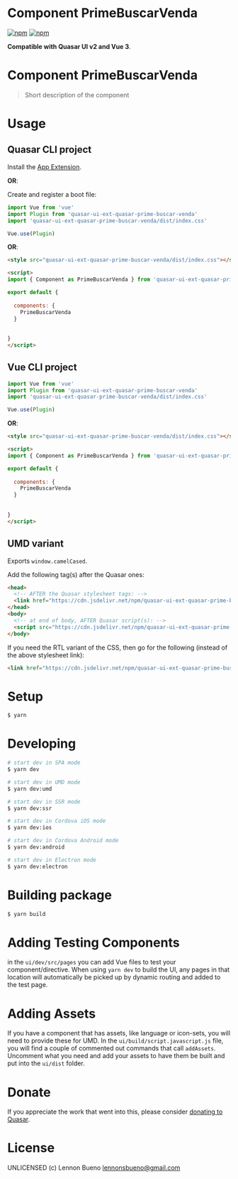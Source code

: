 # Component PrimeBuscarVenda

[![npm](https://img.shields.io/npm/v/quasar-ui-ext-quasar-prime-buscar-venda.svg?label=quasar-ui-ext-quasar-prime-buscar-venda)](https://www.npmjs.com/package/quasar-ui-ext-quasar-prime-buscar-venda)
[![npm](https://img.shields.io/npm/dt/quasar-ui-ext-quasar-prime-buscar-venda.svg)](https://www.npmjs.com/package/quasar-ui-ext-quasar-prime-buscar-venda)

**Compatible with Quasar UI v2 and Vue 3**.


# Component PrimeBuscarVenda
> Short description of the component




# Usage

## Quasar CLI project


Install the [App Extension](../app-extension).

**OR**:


Create and register a boot file:

```js
import Vue from 'vue'
import Plugin from 'quasar-ui-ext-quasar-prime-buscar-venda'
import 'quasar-ui-ext-quasar-prime-buscar-venda/dist/index.css'

Vue.use(Plugin)
```

**OR**:

```html
<style src="quasar-ui-ext-quasar-prime-buscar-venda/dist/index.css"></style>

<script>
import { Component as PrimeBuscarVenda } from 'quasar-ui-ext-quasar-prime-buscar-venda'

export default {
  
  components: {
    PrimeBuscarVenda
  }
  
  
}
</script>
```

## Vue CLI project

```js
import Vue from 'vue'
import Plugin from 'quasar-ui-ext-quasar-prime-buscar-venda'
import 'quasar-ui-ext-quasar-prime-buscar-venda/dist/index.css'

Vue.use(Plugin)
```

**OR**:

```html
<style src="quasar-ui-ext-quasar-prime-buscar-venda/dist/index.css"></style>

<script>
import { Component as PrimeBuscarVenda } from 'quasar-ui-ext-quasar-prime-buscar-venda'

export default {
  
  components: {
    PrimeBuscarVenda
  }
  
  
}
</script>
```

## UMD variant

Exports `window.camelCased`.

Add the following tag(s) after the Quasar ones:

```html
<head>
  <!-- AFTER the Quasar stylesheet tags: -->
  <link href="https://cdn.jsdelivr.net/npm/quasar-ui-ext-quasar-prime-buscar-venda/dist/index.min.css" rel="stylesheet" type="text/css">
</head>
<body>
  <!-- at end of body, AFTER Quasar script(s): -->
  <script src="https://cdn.jsdelivr.net/npm/quasar-ui-ext-quasar-prime-buscar-venda/dist/index.umd.min.js"></script>
</body>
```
If you need the RTL variant of the CSS, then go for the following (instead of the above stylesheet link):
```html
<link href="https://cdn.jsdelivr.net/npm/quasar-ui-ext-quasar-prime-buscar-venda/dist/index.rtl.min.css" rel="stylesheet" type="text/css">
```

# Setup
```bash
$ yarn
```

# Developing
```bash
# start dev in SPA mode
$ yarn dev

# start dev in UMD mode
$ yarn dev:umd

# start dev in SSR mode
$ yarn dev:ssr

# start dev in Cordova iOS mode
$ yarn dev:ios

# start dev in Cordova Android mode
$ yarn dev:android

# start dev in Electron mode
$ yarn dev:electron
```

# Building package
```bash
$ yarn build
```

# Adding Testing Components
in the `ui/dev/src/pages` you can add Vue files to test your component/directive. When using `yarn dev` to build the UI, any pages in that location will automatically be picked up by dynamic routing and added to the test page.

# Adding Assets
If you have a component that has assets, like language or icon-sets, you will need to provide these for UMD. In the `ui/build/script.javascript.js` file, you will find a couple of commented out commands that call `addAssets`. Uncomment what you need and add your assets to have them be built and put into the `ui/dist` folder.

# Donate
If you appreciate the work that went into this, please consider [donating to Quasar](https://donate.quasar.dev).

# License
UNLICENSED (c) Lennon Bueno <lennonsbueno@gmail.com>
